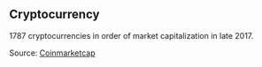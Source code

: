 ## Cryptocurrency

1787 cryptocurrencies in order of market capitalization in late 2017.

Source: [Coinmarketcap](https://coinmarketcap.com/)